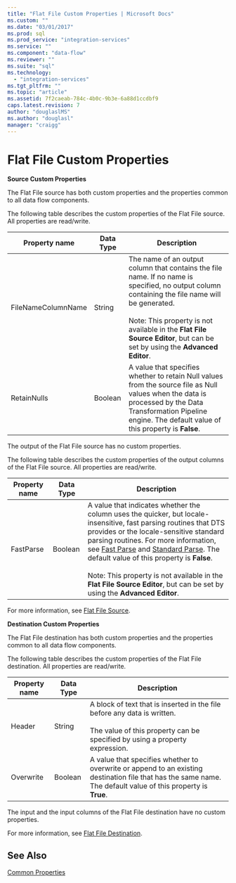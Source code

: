 ```yaml
---
title: "Flat File Custom Properties | Microsoft Docs"
ms.custom: ""
ms.date: "03/01/2017"
ms.prod: sql
ms.prod_service: "integration-services"
ms.service: ""
ms.component: "data-flow"
ms.reviewer: ""
ms.suite: "sql"
ms.technology: 
  - "integration-services"
ms.tgt_pltfrm: ""
ms.topic: "article"
ms.assetid: 7f2caeab-784c-4b0c-9b3e-6a88d1ccdbf9
caps.latest.revision: 7
author: "douglaslMS"
ms.author: "douglasl"
manager: "craigg"
---
```

# Flat File Custom Properties
  **Source Custom Properties**  
  
 The Flat File source has both custom properties and the properties common to all data flow components.  
  
 The following table describes the custom properties of the Flat File source. All properties are read/write.  
  
|Property name|Data Type|Description|  
|-------------------|---------------|-----------------|  
|FileNameColumnName|String|The name of an output column that contains the file name. If no name is specified, no output column containing the file name will be generated.<br /><br /> Note: This property is not available in the **Flat File Source Editor**, but can be set by using the **Advanced Editor**.|  
|RetainNulls|Boolean|A value that specifies whether to retain Null values from the source file as Null values when the data is processed by the Data Transformation Pipeline engine. The default value of this property is **False**.|  
  
 The output of the Flat File source has no custom properties.  
  
 The following table describes the custom properties of the output columns of the Flat File source. All properties are read/write.  
  
|Property name|Data Type|Description|  
|-------------------|---------------|-----------------|  
|FastParse|Boolean|A value that indicates whether the column uses the quicker, but locale-insensitive, fast parsing routines that DTS provides or the locale-sensitive standard parsing routines. For more information, see [Fast Parse](http://msdn.microsoft.com/library/6688707d-3c5b-404e-aa2f-e13092ac8d95) and [Standard Parse](http://msdn.microsoft.com/library/dfe835b1-ea52-4e18-a23a-5188c5b6f013). The default value of this property is **False**.<br /><br /> Note: This property is not available in the **Flat File Source Editor**, but can be set by using the **Advanced Editor**.|  
  
 For more information, see [Flat File Source](../../integration-services/data-flow/flat-file-source.md).  
  
 **Destination Custom Properties**  
  
 The Flat File destination has both custom properties and the properties common to all data flow components.  
  
 The following table describes the custom properties of the Flat File destination. All properties are read/write.  
  
|Property name|Data Type|Description|  
|-------------------|---------------|-----------------|  
|Header|String|A block of text that is inserted in the file before any data is written.<br /><br /> The value of this property can be specified by using a property expression.|  
|Overwrite|Boolean|A value that specifies whether to overwrite or append to an existing destination file that has the same name. The default value of this property is **True**.|  
  
 The input and the input columns of the Flat File destination have no custom properties.  
  
 For more information, see [Flat File Destination](../../integration-services/data-flow/flat-file-destination.md).  
  
## See Also  
 [Common Properties](http://msdn.microsoft.com/library/51973502-5cc6-4125-9fce-e60fa1b7b796)  
  
  
